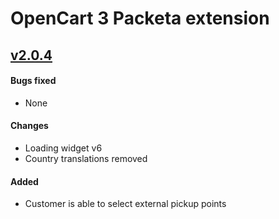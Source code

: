 # OpenCart 3 Packeta extension

## [v2.0.4]
#### Bugs fixed
* None

#### Changes
* Loading widget v6
* Country translations removed

#### Added
* Customer is able to select external pickup points

[v2.0.4]: https://github.com/opencart/opencart/compare/2.0.3...2.0.4
